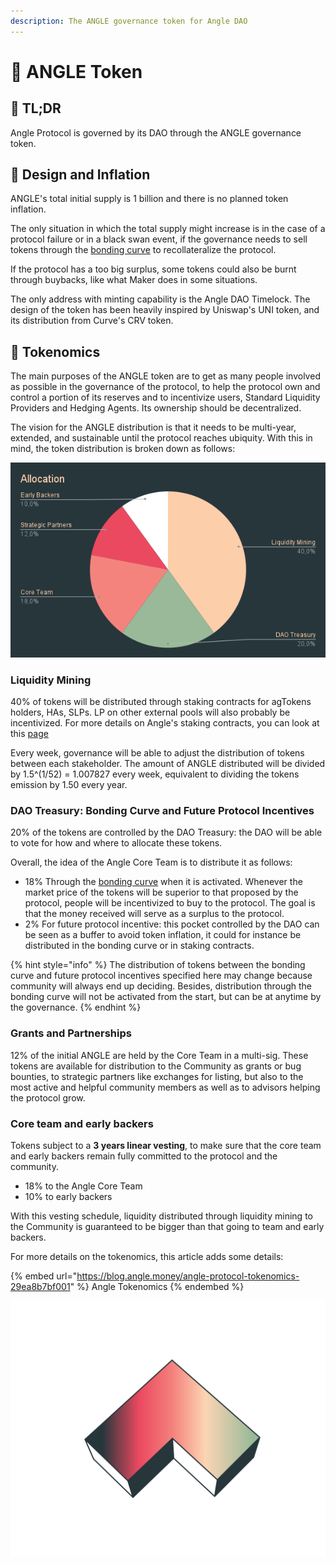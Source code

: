 ```yaml
---
description: The ANGLE governance token for Angle DAO
---
```


# 🚀 ANGLE Token

## 🔎 TL;DR

Angle Protocol is governed by its DAO through the ANGLE governance token.

## 🎨 Design and Inflation

ANGLE's total initial supply is 1 billion and there is no planned token inflation.

The only situation in which the total supply might increase is in the case of a protocol failure or in a black swan event, if the governance needs to sell tokens through the [bonding curve](bonding-curve.md) to recollateralize the protocol.

If the protocol has a too big surplus, some tokens could also be burnt through buybacks, like what Maker does in some situations.

The only address with minting capability is the Angle DAO Timelock. The design of the token has been heavily inspired by Uniswap's UNI token, and its distribution from Curve's CRV token.

## 🧬 Tokenomics

The main purposes of the ANGLE token are to get as many people involved as possible in the governance of the protocol, to help the protocol own and control a portion of its reserves and to incentivize users, Standard Liquidity Providers and Hedging Agents. Its ownership should be decentralized.

The vision for the ANGLE distribution is that it needs to be multi-year, extended, and sustainable until the protocol reaches ubiquity. With this in mind, the token distribution is broken down as follows:

![ANGLE Distribution](../../.gitbook/assets/allocation.png)

### Liquidity Mining

40% of tokens will be distributed through staking contracts for agTokens holders, HAs, SLPs. LP on other external pools will also probably be incentivized. For more details on Angle's staking contracts, you can look at this [page](../../concepts/staking.md)

Every week, governance will be able to adjust the distribution of tokens between each stakeholder. The amount of ANGLE distributed will be divided by 1.5^(1/52) = 1.007827 every week, equivalent to dividing the tokens emission by 1.50 every year.

### DAO Treasury: Bonding Curve and Future Protocol Incentives

20% of the tokens are controlled by the DAO Treasury: the DAO will be able to vote for how and where to allocate these tokens.

Overall, the idea of the Angle Core Team is to distribute it as follows:

- 18% Through the [bonding curve](bonding-curve.md) when it is activated. Whenever the market price of the tokens will be superior to that proposed by the protocol, people will be incentivized to buy to the protocol. The goal is that the money received will serve as a surplus to the protocol.
- 2% For future protocol incentive: this pocket controlled by the DAO can be seen as a buffer to avoid token inflation, it could for instance be distributed in the bonding curve or in staking contracts.

{% hint style="info" %}
The distribution of tokens between the bonding curve and future protocol incentives specified here may change because community will always end up deciding. Besides, distribution through the bonding curve will not be activated from the start, but can be at anytime by the governance.
{% endhint %}

### Grants and Partnerships

12% of the initial ANGLE are held by the Core Team in a multi-sig. These tokens are available for distribution to the Community as grants or bug bounties, to strategic partners like exchanges for listing, but also to the most active and helpful community members as well as to advisors helping the protocol grow.

### Core team and early backers

Tokens subject to a **3 years linear vesting**, to make sure that the core team and early backers remain fully committed to the protocol and the community.

- 18% to the Angle Core Team
- 10% to early backers

With this vesting schedule, liquidity distributed through liquidity mining to the Community is guaranteed to be bigger than that going to team and early backers.

For more details on the tokenomics, this article adds some details:

{% embed url="https://blog.angle.money/angle-protocol-tokenomics-29ea8b7bf001" %}
Angle Tokenomics
{% endembed %}

![Angle](../../.gitbook/assets/ICONS_ANGLE_LOGO_COLOR_GRADIENT.svg)

